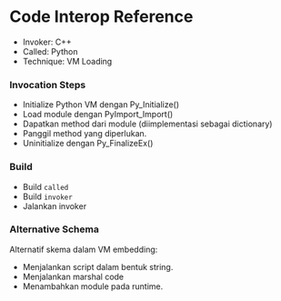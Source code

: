 # Code Interop Reference

* Invoker: C++
* Called: Python
* Technique: VM Loading

### Invocation Steps

- Initialize Python VM dengan Py_Initialize()
- Load module dengan PyImport_Import()
- Dapatkan method dari module (diimplementasi sebagai dictionary)
- Panggil method yang diperlukan.
- Uninitialize dengan Py_FinalizeEx()


### Build

- Build `called`
- Build `invoker`
- Jalankan invoker

### Alternative Schema

Alternatif skema dalam VM embedding:

- Menjalankan script dalam bentuk string.
- Menjalankan marshal code
- Menambahkan module pada runtime.